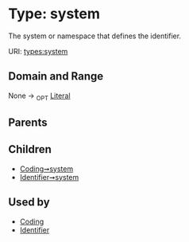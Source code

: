 
# Type: system


The system or namespace that defines the identifier.

URI: [types:system](https://ccdh.example.org/datatypes/system)


## Domain and Range

None ->  <sub>OPT</sub> [Literal](types/Literal.md)

## Parents


## Children

 *  [Coding➞system](Coding_system.md)
 *  [Identifier➞system](Identifier_system.md)

## Used by

 * [Coding](Coding.md)
 * [Identifier](Identifier.md)
